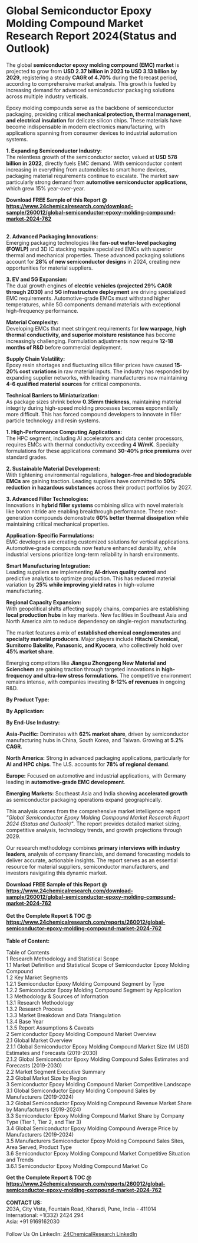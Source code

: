 <h1>Global Semiconductor Epoxy Molding Compound Market Research Report 2024(Status and Outlook)</h1><p>The global <strong>semiconductor epoxy molding compound (EMC) market</strong> is projected to grow from <strong>USD 2.37 billion in 2023 to USD 3.13 billion by 2029</strong>, registering a steady <strong>CAGR of 4.70%</strong> during the forecast period, according to comprehensive market analysis. This growth is fueled by increasing demand for advanced semiconductor packaging solutions across multiple industry verticals.</p><p>Epoxy molding compounds serve as the backbone of semiconductor packaging, providing critical <strong>mechanical protection, thermal management, and electrical insulation</strong> for delicate silicon chips. These materials have become indispensable in modern electronics manufacturing, with applications spanning from consumer devices to industrial automation systems.</p><p><strong>1. Expanding Semiconductor Industry:</strong><br>
The relentless growth of the semiconductor sector, valued at <strong>USD 578 billion in 2022</strong>, directly fuels EMC demand. With semiconductor content increasing in everything from automobiles to smart home devices, packaging material requirements continue to escalate. The market saw particularly strong demand from <strong>automotive semiconductor applications</strong>, which grew 15% year-over-year.</p><div><b>Download FREE Sample of this Report @ 
            <a href="https://www.24chemicalresearch.com/download-sample/260012/global-semiconductor-epoxy-molding-compound-market-2024-762">
            https://www.24chemicalresearch.com/download-sample/260012/global-semiconductor-epoxy-molding-compound-market-2024-762</a></b></div><br><p><strong>2. Advanced Packaging Innovations:</strong><br>
Emerging packaging technologies like <strong>fan-out wafer-level packaging (FOWLP)</strong> and 3D IC stacking require specialized EMCs with superior thermal and mechanical properties. These advanced packaging solutions account for <strong>28% of new semiconductor designs</strong> in 2024, creating new opportunities for material suppliers.</p><p><strong>3. EV and 5G Expansion:</strong><br>
The dual growth engines of <strong>electric vehicles (projected 29% CAGR through 2030)</strong> and <strong>5G infrastructure deployment</strong> are driving specialized EMC requirements. Automotive-grade EMCs must withstand higher temperatures, while 5G components demand materials with exceptional high-frequency performance.</p><p><strong>Material Complexity:</strong><br>
Developing EMCs that meet stringent requirements for <strong>low warpage, high thermal conductivity, and superior moisture resistance</strong> has become increasingly challenging. Formulation adjustments now require <strong>12-18 months of R&amp;D</strong> before commercial deployment.</p><p><strong>Supply Chain Volatility:</strong><br>
Epoxy resin shortages and fluctuating silica filler prices have caused <strong>15-20% cost variations</strong> in raw material inputs. The industry has responded by expanding supplier networks, with leading manufacturers now maintaining <strong>4-6 qualified material sources</strong> for critical components.</p><p><strong>Technical Barriers to Miniaturization:</strong><br>
As package sizes shrink below <strong>0.35mm thickness</strong>, maintaining material integrity during high-speed molding processes becomes exponentially more difficult. This has forced compound developers to innovate in filler particle technology and resin systems.</p><p><strong>1. High-Performance Computing Applications:</strong><br>
The HPC segment, including AI accelerators and data center processors, requires EMCs with thermal conductivity exceeding <strong>4 W/mK</strong>. Specialty formulations for these applications command <strong>30-40% price premiums</strong> over standard grades.</p><p><strong>2. Sustainable Material Development:</strong><br>
With tightening environmental regulations, <strong>halogen-free and biodegradable EMCs</strong> are gaining traction. Leading suppliers have committed to <strong>50% reduction in hazardous substances</strong> across their product portfolios by 2027.</p><p><strong>3. Advanced Filler Technologies:</strong><br>
Innovations in <strong>hybrid filler systems</strong> combining silica with novel materials like boron nitride are enabling breakthrough performance. These next-generation compounds demonstrate <strong>60% better thermal dissipation</strong> while maintaining critical mechanical properties.</p><p><strong>Application-Specific Formulations:</strong><br>
EMC developers are creating customized solutions for vertical applications. Automotive-grade compounds now feature enhanced durability, while industrial versions prioritize long-term reliability in harsh environments.</p><p><strong>Smart Manufacturing Integration:</strong><br>
Leading suppliers are implementing <strong>AI-driven quality control</strong> and predictive analytics to optimize production. This has reduced material variation by <strong>25% while improving yield rates</strong> in high-volume manufacturing.</p><p><strong>Regional Capacity Expansion:</strong><br>
With geopolitical shifts affecting supply chains, companies are establishing <strong>local production hubs</strong> in key markets. New facilities in Southeast Asia and North America aim to reduce dependency on single-region manufacturing.</p><p>The market features a mix of <strong>established chemical conglomerates</strong> and <strong>specialty material producers</strong>. Major players include <strong>Hitachi Chemical, Sumitomo Bakelite, Panasonic, and Kyocera</strong>, who collectively hold over <strong>45% market share</strong>.</p><p>Emerging competitors like <strong>Jiangsu Zhongpeng New Material and Scienchem</strong> are gaining traction through targeted innovations in <strong>high-frequency and ultra-low stress formulations</strong>. The competitive environment remains intense, with companies investing <strong>8-12% of revenues</strong> in ongoing R&amp;D.</p><p><strong>By Product Type:</strong></p><p><strong>By Application:</strong></p><p><strong>By End-Use Industry:</strong></p><p><strong>Asia-Pacific:</strong> Dominates with <strong>62% market share</strong>, driven by semiconductor manufacturing hubs in China, South Korea, and Taiwan. Growing at <strong>5.2% CAGR</strong>.</p><p><strong>North America:</strong> Strong in advanced packaging applications, particularly for <strong>AI and HPC chips</strong>. The U.S. accounts for <strong>78% of regional demand</strong>.</p><p><strong>Europe:</strong> Focused on automotive and industrial applications, with Germany leading in <strong>automotive-grade EMC development</strong>.</p><p><strong>Emerging Markets:</strong> Southeast Asia and India showing <strong>accelerated growth</strong> as semiconductor packaging operations expand geographically.</p><p>This analysis comes from the comprehensive market intelligence report <em>"Global Semiconductor Epoxy Molding Compound Market Research Report 2024 (Status and Outlook)"</em>. The report provides detailed market sizing, competitive analysis, technology trends, and growth projections through 2029.</p><p>Our research methodology combines <strong>primary interviews with industry leaders</strong>, analysis of company financials, and demand forecasting models to deliver accurate, actionable insights. The report serves as an essential resource for material suppliers, semiconductor manufacturers, and investors navigating this dynamic market.</p><div><b>Download FREE Sample of this Report @ 
            <a href="https://www.24chemicalresearch.com/download-sample/260012/global-semiconductor-epoxy-molding-compound-market-2024-762">
            https://www.24chemicalresearch.com/download-sample/260012/global-semiconductor-epoxy-molding-compound-market-2024-762</a></b></div><br><div><b>Get the Complete Report & TOC @ 
            <a href="https://www.24chemicalresearch.com/reports/260012/global-semiconductor-epoxy-molding-compound-market-2024-762">
            https://www.24chemicalresearch.com/reports/260012/global-semiconductor-epoxy-molding-compound-market-2024-762</a></b></div><br>
            <b>Table of Content:</b><p>Table of Contents<br />
1 Research Methodology and Statistical Scope<br />
1.1 Market Definition and Statistical Scope of Semiconductor Epoxy Molding Compound<br />
1.2 Key Market Segments<br />
1.2.1 Semiconductor Epoxy Molding Compound Segment by Type<br />
1.2.2 Semiconductor Epoxy Molding Compound Segment by Application<br />
1.3 Methodology & Sources of Information<br />
1.3.1 Research Methodology<br />
1.3.2 Research Process<br />
1.3.3 Market Breakdown and Data Triangulation<br />
1.3.4 Base Year<br />
1.3.5 Report Assumptions & Caveats<br />
2 Semiconductor Epoxy Molding Compound Market Overview<br />
2.1 Global Market Overview<br />
2.1.1 Global Semiconductor Epoxy Molding Compound Market Size (M USD) Estimates and Forecasts (2019-2030)<br />
2.1.2 Global Semiconductor Epoxy Molding Compound Sales Estimates and Forecasts (2019-2030)<br />
2.2 Market Segment Executive Summary<br />
2.3 Global Market Size by Region<br />
3 Semiconductor Epoxy Molding Compound Market Competitive Landscape<br />
3.1 Global Semiconductor Epoxy Molding Compound Sales by Manufacturers (2019-2024)<br />
3.2 Global Semiconductor Epoxy Molding Compound Revenue Market Share by Manufacturers (2019-2024)<br />
3.3 Semiconductor Epoxy Molding Compound Market Share by Company Type (Tier 1, Tier 2, and Tier 3)<br />
3.4 Global Semiconductor Epoxy Molding Compound Average Price by Manufacturers (2019-2024)<br />
3.5 Manufacturers Semiconductor Epoxy Molding Compound Sales Sites, Area Served, Product Type<br />
3.6 Semiconductor Epoxy Molding Compound Market Competitive Situation and Trends<br />
3.6.1 Semiconductor Epoxy Molding Compound Market Co</p><div><b>Get the Complete Report & TOC @ 
            <a href="https://www.24chemicalresearch.com/reports/260012/global-semiconductor-epoxy-molding-compound-market-2024-762">
            https://www.24chemicalresearch.com/reports/260012/global-semiconductor-epoxy-molding-compound-market-2024-762</a></b></div><br><b>CONTACT US:</b><br>
            203A, City Vista, Fountain Road, Kharadi, Pune, India - 411014<br>
            International: +1(332) 2424 294<br>
            Asia: +91 9169162030 <br><br>
            Follow Us On LinkedIn: <a href="https://www.linkedin.com/company/24chemicalresearch/">24ChemicalResearch LinkedIn</a>